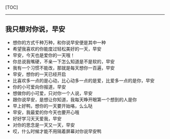 <!-- @author: Zhang Jinbao -->

<!-- @date: 2022-01-24 13:49:18 -->

[TOC]

---

## 我只想对你说，早安

- 想你的方式千种万种，和你说早安便是其中一种
- 希望我喜欢的你能度过轻松美好的一天，早安
- 早安，今天也是爱你的一天哦！
- 你总说我嘴硬，不亲一下怎么知道是不是软的，早安
- 我有一个习惯不能改，那就是每天想你一百遍，早安
- 早安，想你的一天已经开启
- 比喜欢多一点的是心动，比心动多一点的是爱，比爱多一点的是你，早安
- 你的小可爱向你报道，早安
- 想做你的小可爱，只对你一个人说，早安
- 跟你说早安，是想让你知道，我每天睁开眼第一个想到的人是你
- 早上好鸭，想你的一天要开始咯，么么哒
- 早安，我最爱的你今天也要开心哦
- 好好学习天天爱我，早安
- 对你的思念是一天又一天，早安
- 哎，什么时候才能不用隔着屏幕对你说早安鸭